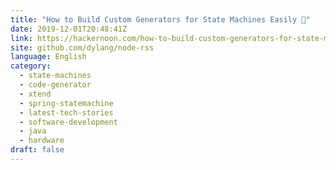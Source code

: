 ```yaml
---
title: "How to Build Custom Generators for State Machines Easily 🚀"
date: 2019-12-01T20:48:41Z
link: https://hackernoon.com/how-to-build-custom-generators-for-state-machines-easily-g61x3275?source=rss&utm_medium=RSS&utm_source=news.12bit.vn
site: github.com/dylang/node-rss
language: English
category:
  - state-machines
  - code-generator
  - xtend
  - spring-statemachine
  - latest-tech-stories
  - software-development
  - java
  - hardware
draft: false
---
```

